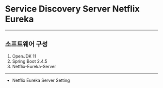 # Service Discovery Server Netflix Eureka
- - -
## 소프트웨어 구성
1. OpenJDK 11 
2. Spring Boot 2.4.5 
3. Netflix-Eureka-Server
- - -
- Netflix Eureka Server Setting